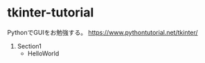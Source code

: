 # tkinter-tutorial

PythonでGUIをお勉強する。
https://www.pythontutorial.net/tkinter/

1. Section1
   - HelloWorld